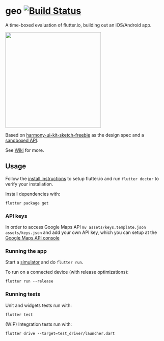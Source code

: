 # geo [![Build Status](https://travis-ci.org/DiUS/geo-flutter.svg)](https://travis-ci.org/rhydiant/geo-flutter)

A time-boxed evaluation of flutter.io, building out an iOS/Android app.

<img src="https://thumbs.gfycat.com/ImpartialCapitalDuckbillplatypus-size_restricted.gif" height="300">

Based on [harmony-ui-kit-sketch-freebie](https://www.sketchappsources.com/free-source/2657-harmony-ui-kit-sketch-freebie-resource.html) as the design spec and a [sandboxed API](https://getsandbox.com/sandboxes/willyweather-stub).

See [Wiki](https://github.com/rhydiant/geo-flutterio/wiki) for more.


## Usage

Follow the [install instructions](https://flutter.io/setup-macos/) to setup flutter.io and run `flutter doctor` to verify your installation.

Install dependencies with:

    flutter package get
    
### API keys

In order to access Google Maps API `mv assets/keys.template.json assets/keys.json` and add your own API key, which you can setup at the [Google Maps API console](https://developers.google.com/maps/documentation/maps-static/intro)

### Running the app

Start a [simulator](https://github.com/rhydiant/geo-flutterio/wiki/Simulators) and do `flutter run`.

To run on a connected device (with release optimizations):

    flutter run --release

### Running tests

Unit and widgets tests run with:

    flutter test
    
(WIP) Integration tests run with:

    flutter drive --target=test_driver/launcher.dart 
